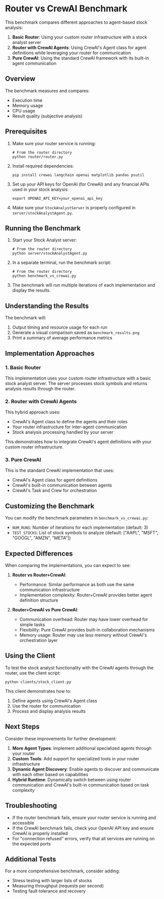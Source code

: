 # Router vs CrewAI Benchmark

This benchmark compares different approaches to agent-based stock analysis:

1. **Basic Router**: Using your custom router infrastructure with a stock analyst server
2. **Router with CrewAI Agents**: Using CrewAI's Agent class for agent definitions while leveraging your router for communication
3. **Pure CrewAI**: Using the standard CrewAI framework with its built-in agent communication

## Overview

The benchmark measures and compares:
- Execution time
- Memory usage
- CPU usage
- Result quality (subjective analysis)

## Prerequisites

1. Make sure your router service is running:
   ```
   # From the router directory
   python router/router.py
   ```

2. Install required dependencies:
   ```
   pip install crewai langchain openai matplotlib pandas psutil
   ```

3. Set up your API keys for OpenAI (for CrewAI) and any financial APIs used in your stock analysis:
   ```
   export OPENAI_API_KEY=your_openai_api_key
   ```

4. Make sure your `StockAnalystServer` is properly configured in `server/stockAnalystAgent.py`.

## Running the Benchmark

1. Start your Stock Analyst server:
   ```
   # From the router directory
   python server/stockAnalystAgent.py
   ```

2. In a separate terminal, run the benchmark script:
   ```
   # From the router directory
   python benchmark_vs_crewai.py
   ```

3. The benchmark will run multiple iterations of each implementation and display the results.

## Understanding the Results

The benchmark will:
1. Output timing and resource usage for each run
2. Generate a visual comparison saved as `benchmark_results.png`
3. Print a summary of average performance metrics

## Implementation Approaches

### 1. Basic Router
This implementation uses your custom router infrastructure with a basic stock analyst server. The server processes stock symbols and returns analysis results through the router.

### 2. Router with CrewAI Agents
This hybrid approach uses:
- CrewAI's Agent class to define the agents and their roles
- Your router infrastructure for inter-agent communication
- Stock analysis processing handled by your server

This demonstrates how to integrate CrewAI's agent definitions with your custom router infrastructure.

### 3. Pure CrewAI
This is the standard CrewAI implementation that uses:
- CrewAI's Agent class for agent definitions
- CrewAI's built-in communication between agents
- CrewAI's Task and Crew for orchestration

## Customizing the Benchmark

You can modify the benchmark parameters in `benchmark_vs_crewai.py`:

- `NUM_RUNS`: Number of iterations for each implementation (default: 3)
- `TEST_STOCKS`: List of stock symbols to analyze (default: ["AAPL", "MSFT", "GOOGL", "AMZN", "META"])

## Expected Differences

When comparing the implementations, you can expect to see:

1. **Router vs Router+CrewAI**:
   - Performance: Similar performance as both use the same communication infrastructure
   - Implementation complexity: Router+CrewAI provides better agent definition structure

2. **Router+CrewAI vs Pure CrewAI**:
   - Communication overhead: Router may have lower overhead for simple tasks
   - Flexibility: Pure CrewAI provides built-in collaboration mechanisms
   - Memory usage: Router may use less memory without CrewAI's orchestration layer

## Using the Client

To test the stock analyst functionality with the CrewAI agents through the router, use the client script:

```
python clients/stock_client.py
```

This client demonstrates how to:
1. Define agents using CrewAI's Agent class
2. Use the router for communication
3. Process and display analysis results

## Next Steps

Consider these improvements for further development:

1. **More Agent Types**: Implement additional specialized agents through your router
2. **Custom Tools**: Add support for specialized tools in your router infrastructure
3. **Dynamic Agent Discovery**: Enable agents to discover and communicate with each other based on capabilities
4. **Hybrid Runtime**: Dynamically switch between using router communication and CrewAI's built-in communication based on task complexity

## Troubleshooting

- If the router benchmark fails, ensure your router service is running and accessible
- If the CrewAI benchmark fails, check your OpenAI API key and ensure CrewAI is properly installed
- For "connection refused" errors, verify that all services are running on the expected ports

## Additional Tests

For a more comprehensive benchmark, consider adding:
- Stress testing with larger lists of stocks
- Measuring throughput (requests per second)
- Testing fault tolerance and recovery 
